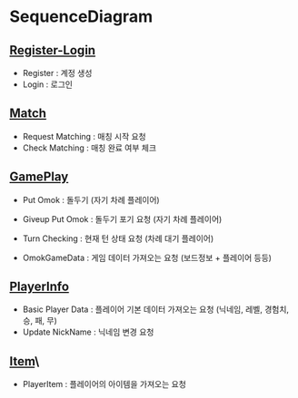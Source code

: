 # SequenceDiagram

## [Register-Login](https://github.com/yujinS0/Omok-Game/blob/main/SequenceDiagram/Register-Login.md)
* Register : 계정 생성
* Login : 로그인

## [Match](https://github.com/yujinS0/Omok-Game/blob/main/SequenceDiagram/Match.md)
* Request Matching : 매칭 시작 요청
* Check Matching : 매칭 완료 여부 체크


## [GamePlay](https://github.com/yujinS0/Omok-Game/blob/main/SequenceDiagram/GamePlay.md)
* Put Omok : 돌두기 (자기 차례 플레이어)
* Giveup Put Omok : 돌두기 포기 요청 (자기 차례 플레이어)
* Turn Checking : 현재 턴 상태 요청 (차례 대기 플레이어)

* OmokGameData : 게임 데이터 가져오는 요청 (보드정보 + 플레이어 등등)


## [PlayerInfo](https://github.com/yujinS0/Omok-Game/blob/main/SequenceDiagram/PlayerInfo.md)
* Basic Player Data : 플레이어 기본 데이터 가져오는 요청  (닉네임, 레벨, 경험치, 승, 패, 무)
* Update NickName : 닉네임 변경 요청

## [Item](https://github.com/yujinS0/Omok-Game/blob/main/SequenceDiagram/Item.md)\
* PlayerItem : 플레이어의 아이템을 가져오는 요청
